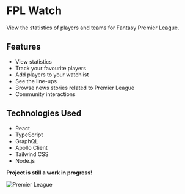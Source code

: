# FPL Watch
View the statistics of players and teams for Fantasy Premier League. 

## Features
- View statistics
- Track your favourite players
- Add players to your watchlist
- See the line-ups
- Browse news stories related to Premier League
- Community interactions

## Technologies Used
- React
- TypeScript
- GraphQL
- Apollo Client
- Tailwind CSS
- Node.js

**Project is still a work in progress!**

![Premier League](https://resources.premierleague.com/premierleague/photo/2020/10/02/a8b08cef-0857-4fff-b235-06dd237a251f/evelive.jpg)

